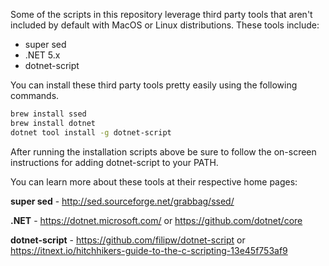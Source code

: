 Some of the scripts in this repository leverage third party tools that aren't included by default with MacOS or Linux distributions. These tools include:
* super sed
* .NET 5.x
* dotnet-script

You can install these third party tools pretty easily using the following commands.

```bash
brew install ssed
brew install dotnet
dotnet tool install -g dotnet-script
```

After running the installation scripts above be sure to follow the on-screen instructions for adding dotnet-script to your PATH.

You can learn more about these tools at their respective home pages:

**super sed** - http://sed.sourceforge.net/grabbag/ssed/

**.NET** - https://dotnet.microsoft.com/ or https://github.com/dotnet/core

**dotnet-script** - https://github.com/filipw/dotnet-script or https://itnext.io/hitchhikers-guide-to-the-c-scripting-13e45f753af9
